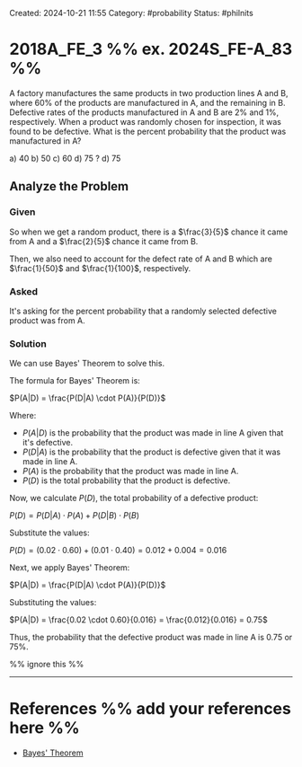 Created: 2024-10-21 11:55
Category: #probability
Status: #philnits



# 2018A_FE_3 %% ex. 2024S_FE-A_83 %%

A factory manufactures the same products in two production lines A and B, where 60% of the products are manufactured in A, and the remaining in B. Defective rates of the products manufactured in A and B are 2% and 1%, respectively. When a product was randomly chosen for inspection, it was found to be defective. What is the percent probability that the product was manufactured in A?

a) 40
b) 50
c) 60
d) 75
?
d) 75
## Analyze the Problem

### Given

So when we get a random product, there is a $\frac{3}{5}$ chance it came from A and a $\frac{2}{5}$ chance it came from B.

Then, we also need to account for the defect rate of A and B which are $\frac{1}{50}$ and $\frac{1}{100}$, respectively.

### Asked

It's asking for the percent probability that a randomly selected defective product was from A.

### Solution

We can use Bayes' Theorem to solve this.

The formula for Bayes' Theorem is:

$P(A|D) = \frac{P(D|A) \cdot P(A)}{P(D)}$

Where:

- $P(A|D)$ is the probability that the product was made in line A given that it's defective.
- $P(D|A)$ is the probability that the product is defective given that it was made in line A.
- $P(A)$ is the probability that the product was made in line A.
- $P(D)$ is the total probability that the product is defective.

Now, we calculate $P(D)$, the total probability of a defective product:

$P(D) = P(D|A) \cdot P(A) + P(D|B) \cdot P(B)$

Substitute the values:

$P(D) = (0.02 \cdot 0.60) + (0.01 \cdot 0.40) = 0.012 + 0.004 = 0.016$

Next, we apply Bayes' Theorem:

$P(A|D) = \frac{P(D|A) \cdot P(A)}{P(D)}$

Substituting the values:

$P(A|D) = \frac{0.02 \cdot 0.60}{0.016} = \frac{0.012}{0.016} = 0.75$

Thus, the probability that the defective product was made in line A is $0.75$ or 75%.

%% ignore this %%
<!--SR:!2025-03-07,1,230-->
---









# References %% add your references here %%
- [Bayes' Theorem](https://www.mathsisfun.com/data/bayes-theorem.html)
